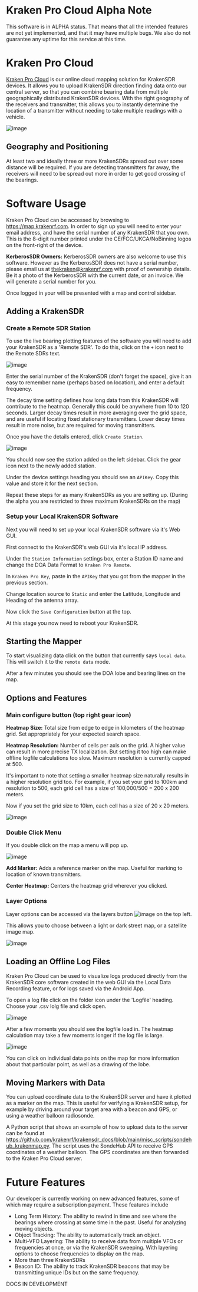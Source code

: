 # Kraken Pro Cloud Alpha Note

This software is in ALPHA status. That means that all the intended features are not yet implemented, and that it may have multiple bugs. We also do not guarantee any uptime for this service at this time.

# Kraken Pro Cloud

[Kraken Pro Cloud](https://map.krakenrf.com) is our online cloud mapping solution for KrakenSDR devices. It allows you to upload KrakenSDR direction finding data onto our central server, so that you can combine bearing data from multiple geographically distributed KrakenSDR devices. With the right geography of the receivers and transmitter, this allows you to instantly determine the location of a transmitter without needing to take multiple readings with a vehicle.

![image](https://user-images.githubusercontent.com/78108016/196401334-e6971c38-953b-40dc-9031-dce34c5a6075.png)

## Geography and Positioning

At least two and ideally three or more KrakenSDRs spread out over some distance will be required. If you are detecting transmitters far away, the receivers will need to be spread out more in order to get good crossing of the bearings.

# Software Usage

Kraken Pro Cloud can be accessed by browsing to https://map.krakenrf.com. In order to sign up you will need to enter your email address, and have the serial number of any KrakenSDR that you own. This is the 8-digit number printed under the CE/FCC/UKCA/NoBinning logos on the front-right of the device.

**KerberosSDR Owners:** KerberosSDR owners are also welcome to use this software. However as the KerberosSDR does not have a serial number, please email us at thekraken@krakenrf.com with proof of ownership details. Be it a photo of the KerberosSDR with the current date, or an invoice. We will generate a serial number for you.

Once logged in your will be presented with a map and control sidebar.

## Adding a KrakenSDR

### Create a Remote SDR Station

To use the live bearing plotting features of the software you will need to add your KrakenSDR as a 'Remote SDR'. To do this, click on the `+` icon next to the Remote SDRs text.

![image](https://user-images.githubusercontent.com/78108016/196310125-5fdd2c15-0b37-43df-a3d7-546fcca607de.png)

Enter the serial number of the KrakenSDR (don't forget the space), give it an easy to remember name (perhaps based on location), and enter a default frequency. 

The decay time setting defines how long data from this KrakenSDR will contribute to the heatmap. Generally this could be anywhere from 10 to 120 seconds. Larger decay times result in more averaging over the grid space, and are useful if locating fixed stationary transmitters. Lower decay times result in more noise, but are required for moving transmitters.

Once you have the details entered, click `Create Station`.

![image](https://user-images.githubusercontent.com/78108016/196310458-a912f541-92f4-4ffc-9841-000041077d0d.png)

You should now see the station added on the left sidebar. Click the gear icon next to the newly added station.

Under the device settings heading you should see an `APIKey`. Copy this value and store it for the next section.

Repeat these steps for as many KrakenSDRs as you are setting up. (During the alpha you are restricted to three maximum KrakenSDRs on the map)

### Setup your Local KrakenSDR Software

Next you will need to set up your local KrakenSDR software via it's Web GUI. 

First connect to the KrakenSDR's web GUI via it's local IP address.

Under the `Station Information` settings box, enter a Station ID name and change the DOA Data Format to `Kraken Pro Remote`. 

In `Kraken Pro Key`, paste in the `APIKey` that you got from the mapper in the previous section.

Change location source to `Static` and enter the Latitude, Longitude and Heading of the antenna array.

Now click the `Save Configuration` button at the top. 

At this stage you now need to reboot your KrakenSDR.

## Starting the Mapper
To start visualizing data click on the button that currently says `local data`. This will switch it to the `remote data` mode.

After a few minutes you should see the DOA lobe and bearing lines on the map.

## Options and Features

### Main configure button (top right gear icon)

**Heatmap Size:** Total size from edge to edge in kilometers of the heatmap grid. Set appropriately for your expected search space.

**Heatmap Resolution:** Number of cells per axis on the grid. A higher value can result in more precise TX localization. But setting it too high can make offline logfile calculations too slow. Maximum resolution is currently capped at 500.

It's important to note that setting a smaller heatmap size naturally results in a higher resolution grid too. For example, if you set your grid to 100km and resolution to 500, each grid cell has a size of 100,000/500 = 200 x 200 meters. 

Now if you set the grid size to 10km, each cell has a size of 20 x 20 meters.

![image](https://user-images.githubusercontent.com/78108016/196387732-cf3dcf53-9de2-4427-af73-d0993f8e17c4.png)

### Double Click Menu

If you double click on the map a menu will pop up.

![image](https://user-images.githubusercontent.com/78108016/196393577-f1c82c1b-40ea-4c19-bb42-b7151ea80a03.png)

**Add Marker:** Adds a reference marker on the map. Useful for marking to location of known transmitters.

**Center Heatmap:** Centers the heatmap grid wherever you clicked.

### Layer Options
Layer options can be accessed via the layers button ![image](https://user-images.githubusercontent.com/78108016/196389663-db4e8921-2c46-4780-a4d5-4d759ede084a.png) on the top left.

This allows you to choose between a light or dark street map, or a satellite image map.

![image](https://user-images.githubusercontent.com/78108016/196389816-b698a3e0-2e62-41f0-a156-3ac0d4cba5b3.png)

## Loading an Offline Log Files

Kraken Pro Cloud can be used to visualize logs produced directly from the KrakenSDR core software created in the web GUI via the Local Data Recording feature, or for logs saved via the Android App.

To open a log file click on the folder icon under the 'Logfile' heading. Choose your .csv lolg file and click open.

![image](https://user-images.githubusercontent.com/78108016/196309455-028fb4ef-6f37-4284-b990-27cbe5b725e2.png)

After a few moments you should see the logfile load in. The heatmap calculation may take a few moments longer if the log file is large.

![image](https://user-images.githubusercontent.com/78108016/196309714-aacc7933-f6f2-45ed-80f0-e3483408a7f3.png)

You can click on individual data points on the map for more information about that particular point, as well as a drawing of the lobe.

## Moving Markers with Data
You can upload coordinate data to the KrakenSDR server and have it plotted as a marker on the map. This is useful for verifying a KrakenSDR setup, for example by driving around your target area with a beacon and GPS, or using a weather balloon radiosonde.

A Python script that shows an example of how to upload data to the server can be found  at https://github.com/krakenrf/krakensdr_docs/blob/main/misc_scripts/sondehub_krakenmap.py. The script uses the SondeHub API to receive GPS coordinates of a weather balloon. The GPS coordinates are then forwarded to the Kraken Pro Cloud server.

# Future Features
Our developer is currently working on new advanced features, some of which may require a subscription payment. These features include

- Long Term History: The ability to rewind in time and see where the bearings where crossing at some time in the past. Useful for analyzing moving objects.
- Object Tracking: The ability to automatically track an object.
- Multi-VFO Layering: The ability to receive data from multiple VFOs or frequencies at once, or via the KrakenSDR sweeping. With layering options to choose frequencies to display on the map.
- More than three KrakenSDRs
- Beacon ID: The ability to track KrakenSDR beacons that may be transmitting unique IDs but on the same frequency.

DOCS IN DEVELOPMENT